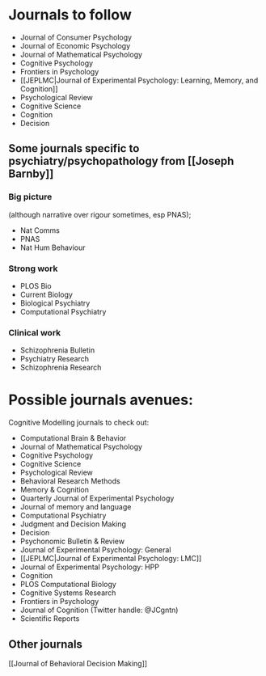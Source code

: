 # Journals to follow

  - Journal of Consumer Psychology
  - Journal of Economic Psychology
  - Journal of Mathematical Psychology
  - Cognitive Psychology
  - Frontiers in Psychology
  - [[JEPLMC|Journal of Experimental Psychology: Learning, Memory, and Cognition]]
  - Psychological Review
  - Cognitive Science
  - Cognition
  - Decision

## Some journals specific to psychiatry/psychopathology from [[Joseph Barnby]]
### Big picture
(although narrative over rigour sometimes, esp PNAS);
- Nat Comms
- PNAS
- Nat Hum Behaviour

### Strong work
- PLOS Bio
- Current Biology
- Biological Psychiatry 
- Computational Psychiatry

### Clinical work
- Schizophrenia Bulletin
- Psychiatry Research
- Schizophrenia Research
# Possible journals avenues:

Cognitive Modelling journals to check out:
- Computational Brain & Behavior
- Journal of Mathematical Psychology
- Cognitive Psychology
- Cognitive Science
- Psychological Review
- Behavioral Research Methods
- Memory & Cognition
- Quarterly Journal of Experimental Psychology
- Journal of memory and language
- Computational Psychiatry
- Judgment and Decision Making
- Decision
- Psychonomic Bulletin & Review
- Journal of Experimental Psychology: General
- [[JEPLMC|Journal of Experimental Psychology: LMC]]
- Journal of Experimental Psychology: HPP
- Cognition
- PLOS Computational Biology
- Cognitive Systems Research
- Frontiers in Psychology
- Journal of Cognition (Twitter handle: @JCgntn)
- Scientific Reports

## Other journals
[[Journal of Behavioral Decision Making]]